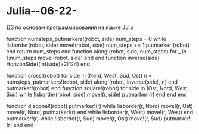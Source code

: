 # Julia--06-22-
ДЗ по основам программирования на языке Julia

function numsteps_putmarkers!(robot, side)
    num_steps = 0
    while !isborder(robot, side)
        move!(robot, side)
        num_steps += 1
        putmarker!(robot)
    end
    return num_steps
end
function along!(robot, side, num_steps)
    for _ in 1:num_steps
        move!(robot, side)
    end
end
function inverse(side)
    HorizonSide((Int(side)+2)%4)
end

function cross!(robot)
    for side in (Nord, West, Sud, Ost)
        n = numsteps_putmarkers!(robot, side)
        along!(robot, inverse(side), n)
    end
    putmarker!(robot)
end
function square!(robot)
    for side in (Ost, Nord, West, Sud)
        while !isborder(robot, side)
            move!(r, side)
            putmarker!(r)
        end
    end
end

function diagonal!(robot)
    putmarker!(r)
    while !isborder(r, Nord)
        move!(r, Ost)
        move!(r, Nord)
        putmarker!(r)
    end
    while !isborder(r, West)
        move!(r, West)
    end
    putmarker!(r)
    while !isborder(r, Sud)
        move!(r, Ost)
        move!(r, Sud)
        putmarker!(r)
    end
end
